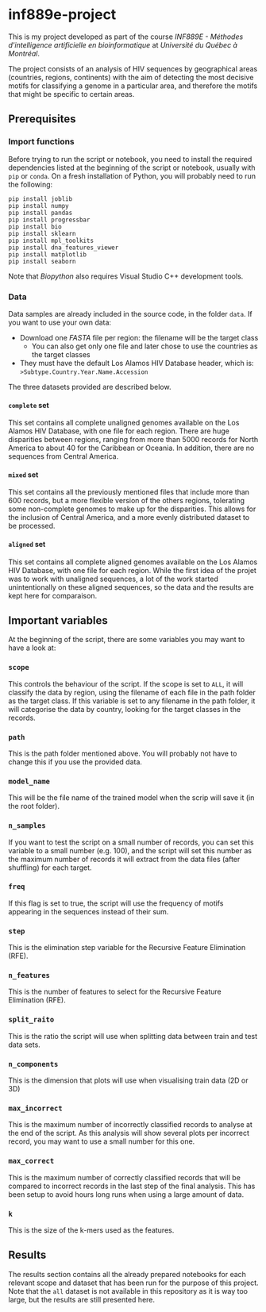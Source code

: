# inf889e-project
This is my project developed as part of the course *INF889E - Méthodes d'intelligence artificielle en bioinformatique* at *Université du Québec à Montréal*.

The project consists of an analysis of HIV sequences by geographical areas (countries, regions, continents) with the aim of detecting the most decisive motifs for classifying a genome in a particular area, and therefore the motifs that might be specific to certain areas.

## Prerequisites
### Import functions
Before trying to run the script or notebook, you need to install the required dependencies listed at the beginning of the script or notebook, usually with `pip` or `conda`. On a fresh installation of Python, you will probably need to run the following:
```
pip install joblib
pip install numpy
pip install pandas
pip install progressbar
pip install bio
pip install sklearn
pip install mpl_toolkits
pip install dna_features_viewer 
pip install matplotlib
pip install seaborn
```
Note that *Biopython* also requires Visual Studio C++ development tools.
### Data
Data samples are already included in the source code, in the folder `data`. 
If you want to use your own data:
* Download one *FASTA* file per region: the filename will be the target class
    * You can also get only one file and later chose to use the countries as the target classes
* They must have the default Los Alamos HIV Database header, which is: `>Subtype.Country.Year.Name.Accession`

The three datasets provided are described below.

#### `complete` set
This set contains all complete unaligned genomes available on the Los Alamos HIV Database, with one file for each region. There are huge disparities between regions, ranging from more than 5000 records for North America to about 40 for the Caribbean or Oceania. In addition, there are no sequences from Central America.

#### `mixed` set
This set contains all the previously mentioned files that include more than 600 records, but a more flexible version of the others regions, tolerating some non-complete genomes to make up for the disparities. This allows for the inclusion of Central America, and a more evenly distributed dataset to be processed.

#### `aligned` set
This set contains all complete aligned genomes available on the Los Alamos HIV Database, with one file for each region. While the first idea of the projet was to work with unaligned sequences, a lot of the work started unintentionally on these aligned sequences, so the data and the results are kept here for comparaison.

## Important variables
At the beginning of the script, there are some variables you may want to have a look at:
### `scope`
This controls the behaviour of the script. If the scope is set to `ALL`, it will classify the data by region, using the filename of each file in the path folder as the target class. 
If this variable is set to any filename in the path folder, it will categorise the data by country, looking for the target classes in the records.
### `path`
This is the path folder mentioned above. You will probably not have to change this if you use the provided data.
### `model_name`
This will be the file name of the trained model when the scrip will save it (in the root folder).
### `n_samples`
If you want to test the script on a small number of records, you can set this variable to a small number (e.g. 100), and the script will set this number as the maximum number of records it will extract from the data files (after shuffling) for each target.
### `freq`
If this flag is set to true, the script will use the frequency of motifs appearing in the sequences instead of their sum.
### `step`
This is the elimination step variable for the Recursive Feature Elimination (RFE).
### `n_features`
This is the number of features to select for the Recursive Feature Elimination (RFE).
### `split_raito`
This is the ratio the script will use when splitting data between train and test data sets.
### `n_components`
This is the dimension that plots will use when visualising train data (2D or 3D)
### `max_incorrect`
This is the maximum number of incorrectly classified records to analyse at the end of the script. As this analysis will show several plots per incorrect record, you may want to use a small number for this one.
### `max_correct`
This is the maximum number of correctly classified records that will be compared to incorrect records in the last step of the final analysis. This has been setup to avoid hours long runs when using a large amount of data.
### `k`
This is the size of the k-mers used as the features.

## Results
The results section contains all the already prepared notebooks for each relevant scope and dataset that has been run for the purpose of this project. Note that the `all` dataset is not available in this repository as it is way too large, but the results are still presented here.